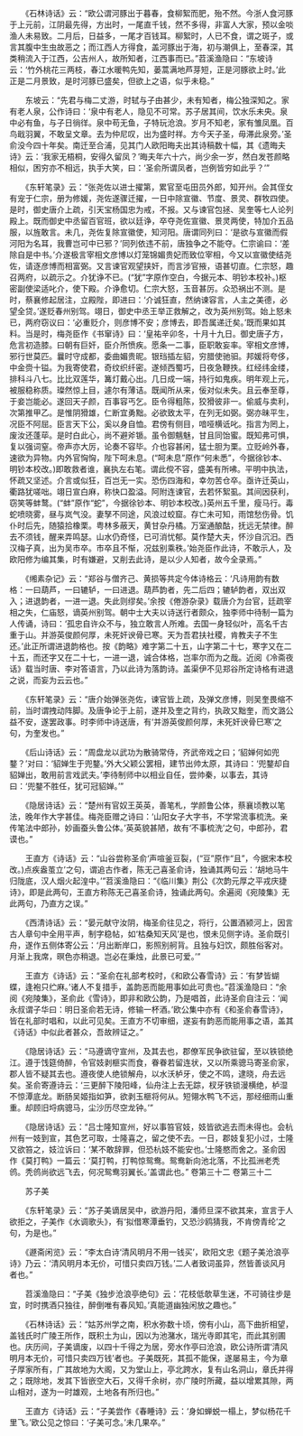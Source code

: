 <!-- { "loadSidebar": true } -->
　　《石林诗话》云：“欧公谓河豚出于暮春，食柳絮而肥，殆不然。今浙人食河豚于上元前，江阴最先得，方出时，一尾直千钱，然不多得，非富人大家，预以金啖渔人未易致。二月后，日益多，一尾才百钱耳。柳絮时，人已不食，谓之斑子，或言其腹中生虫故恶之；而江西人方得食，盖河豚出于海，初与潮俱上，至春深，其类稍流入于江西，公吉州人，故所知者，江西事而已。”苕溪渔隐曰：“东坡诗云：‘竹外桃花三两枝，春江水暖鸭先知，蒌蒿满地芦芽短，正是河豚欲上时。’此正是二月景致，是时河豚已盛矣，但欲上之语，似乎未稳。”

　　东坡云：“先君与梅二丈游，时轼与子由甚少，未有知者，梅公独深知之。家有老人泉，公作诗曰：‘泉中有老人，隐见不可常。苏子居其间，饮水乐未央。泉中必有鱼，与子日徜徉。泉中苟无鱼，子特玩沧浪。岁月不知老，家有雏凤凰。百鸟戢羽翼，不敢呈文章。去为仲尼叹，出为盛时祥。方今天子圣，毋滞此泉旁。’圣俞没今四十年矣。南迁至合浦，见其门人欧阳晦夫出其诗稿数十幅，其《遗晦夫诗》云：‘我家无梧桐，安得久留凤？’晦夫年六十六，尚少余一岁，然白发苍颜略相似，困穷亦不相远，执手大笑，曰：‘圣俞所谓凤者，岂例皆穷如此乎？’”

　　《东轩笔录》云：“张尧佐以进士擢第，累官至屯田员外郎，知开州。会其侄女有宠于仁宗，册为修媛，尧佐遂骤迁擢，一日中除宣徽、节度、景灵、群牧四使。是时，御史唐介上疏，引天宝杨国忠为戒，不报。又与谏官包拯、吴奎等七人论列殿上。既而御史中丞留百官班，欲以廷诤，卒夺尧佐宣徽、景灵两使，特加介五品服，以旌敢言。未几，尧佐复除宣徽使，知河阳。唐谓同列曰：‘是欲与宣徽而假河阳为名耳，我曹岂可中已邪？’同列依违不前，唐独争之不能夺。仁宗谕曰：‘差除自是中书。’介遂极言宰相文彦博以灯笼锦媚贵妃而致位宰相，今又以宣徽使结尧佐，请逐彦博而相富弼。又言谏官观望挟奸，而言涉官掖，语甚切直。仁宗怒，趣召两府，以疏示之。介犹诤不已。(“犹”字原作空白，今据元本、明钞本校补。)枢密副使梁适叱介，使下殿。介诤愈切。仁宗大怒，玉音甚厉。众恐祸出不测。是时，蔡襄修起居注，立殿陛，即进曰：‘介诚狂直，然纳谏容言，人主之美德，必望全贷。’遂贬春州别驾。翊日，御史中丞王举正救解之，改为英州别驾。始上怒未已，两府窃议曰：‘必重贬介，则彦博不安；彦博去，即吾属递迁矣。’既而果如其料。当是时，梅尧臣作《书窜诗》曰：‘皇祐辛卯冬，十月十九日。御史唐子方，危言初造膝。曰朝有巨奸，臣介所愤疾。愿条一二事，臣职敢妄率。宰相文彦博，邪行世莫匹。曩时守成都，委曲媚贵昵。银珰插左貂，穷腊使驰驲。邦媛将夸侈，中金赍十镒。为我寄使君，奇纹织纤密。遂倾西蜀巧，日夜急鞭抶。红经纬金缕，排科斗八七。比比双莲华，篝灯戴心出。几日成一端，持行如鬼疾。明年观上元，被服稳称质。璨然惊上目，遽尔有薄诘。既闻所从来，佞对似未失。且云奉至尊，于妾岂能必。遂回天子颜，百事容丐乞。臣令得粗陈，狡猾彼非一。偷威与卖利，次第推甲乙。是惟阴猾雄，仁断宜勇黜。必欲致太平，在列无如弼。弼亦昧平生，况臣不阿屈。臣言天下公，奚以身自恤。君傍有侧目，喑哑横诋叱。指言为罔上，废汝还蓬荜。是时白此心，尚不避斧锧。虽令御魑魅，甘且同饴蜜。既知弗可惧，复以强词窒。帝声亦大厉，论奏不容毕。介也容甚闲，猛士胆为栗。立贬岭外春，速欲为异物。内外官恟恟，陛下呵未息。(“呵未息”原作“何未悉”，今据徐钞本、明钞本校改。)即敢救者谁，襄执左右笔。谓此傥不容，盛美有所咈。平明中执法，怀疏又坚述。介言或似狂，百岂无一实。恐伤四海和，幸勿苦仓卒。亟许迁英山，衢路犹嗟咄。翊日宣白麻，称快口盈溢。阿附连谏官，去若怀絮虱。其间因获利，窃笑等蚌鹜。(“蚌”原作“蛇”，今据徐钞本、明钞本校改。)英州五千里，瘦马行。毒蛇喷晓雾，昼与岚气没。妻孥不同途，风浪过蛟窟。存亡未可知，雨馆愁伤骨。饥仆时后先，随猿拾橡栗。粤林多蔽天，黄甘杂丹橘。万室通酿酤，抚远无禁律。醉去不须钱，醒来弄鸣瑟。山水仍奇怪，已可消忧郁。莫作楚大夫，怀沙自沉汨。西汉梅子真，出为吴市卒。市卒且不惭，况兹别乘秩。’始尧臣作此诗，不敢示人，及欧阳修为编其集，时有嫌避，又削去此诗，是以少人知者，故今全录焉。”

　　《缃素杂记》云：“郑谷与僧齐己、黄损等共定今体诗格云：‘凡诗用韵有数格：一曰葫芦，一曰辘轳，一曰进退。葫芦韵者，先二后四；辘轳韵者，双出双入；进退韵者，一进一退。失此则缪矣。’余按《倦游杂录》载唐介为台官，廷疏宰相之失，仁庙怒，谪英州别驾。朝中士大夫以诗送行者颇众，独李师中待制一篇为人传诵，诗曰：‘孤忠自许众不与，独立敢言人所难。去国一身轻似叶，高名千古重于山。并游英俊颜何厚，未死奸谀骨已寒。天为吾君扶社稷，肯教夫子不生还。’此正所谓进退韵格也。按《韵略》难字第二十五，山字第二十七，寒字又在二十五，而还字又在二十七，一进一退，诚合体格，岂率尔而为之哉。近阅《冷斋夜话》载当时唐、李对答语言，乃以此诗为落韵诗。盖渠伊不见郑谷所定诗格有进退之说，而妄为云云也。”

　　《东轩笔录》云：“唐介始弹张尧佐，谏官皆上疏，及弹文彦博，则吴奎畏缩不前，当时谓拽动阵脚。及唐争论于上前，遂并及奎之背约，执政又黜奎，而文潞公益不安，遂罢政事。时李师中诗送唐，有‘并游英俊颜何厚，未死奸谀骨巳寒’之句，为奎发也。”

　　《后山诗话》云：“周盘龙以武功为散骑常侍，齐武帝戏之曰；‘貂婵何如兜鍪？’对曰：‘貂婵生于兜鍪。’外大父颖公罢相，建节出帅太原，其诗曰：‘兜鍪却自貂婵出，敢用前言戏武夫。’李待制师中以相业自任，尝帅秦，以事去，其诗曰：‘兜鍪不胜任，犹可冠貂婵。’”

　　《隐居诗话》云：“楚州有官奴王英英，善笔札，学颜鲁公体，蔡襄顷教以笔法，晚年作大字甚佳。梅尧臣赠之诗曰：‘山阳女子大字书，不学常流事梳洗。亲传笔法中郎孙，妙画蚕头鲁公体。’英英貌甚陋，故有‘不事梳洗’之句，中郎孙，君谟也。”

　　王直方《诗话》云：“山谷尝称圣俞‘声喧釜豆裂，(“豆”原作“且”，今据宋本校改。)点疾盎茧立’之句，谓追古作者，陈无己喜圣俞诗，独诵其两句云：‘胡地马牛归陇底，汉人烟火起湟中。’”苕溪渔隐曰：“《临川集》荆公《次韵元厚之平戎庆捷诗》，即是此两句，王直方称陈无己喜圣俞诗，独诵此两句。余遍阅《宛陵集》无此两句，乃直方之误。”

　　《西清诗话》云：“晏元献守汝阴，梅圣俞往见之，将行，公置酒颍河上，因言古人章句中全用平声，制字稳帖，如‘枯桑知天风’是也，恨未见侧字诗。圣俞既引舟，遂作五侧体寄公云：‘月出断岸口，影照别舸背。且独与妇饮，颇胜俗客对。月渐上我席，暝色亦稍退。岂必在秉烛，此景已可爱。’”

　　王直方《诗话》云：“圣俞在礼部考校时，《和欧公春雪诗》云：‘有梦皆蝴蝶，逢袍只纻麻。’诸人不复措手，盖韵恶而能用事如此可贵也。”苕溪渔隐曰：“余阅《宛陵集》，圣俞此《雪诗》，即非和欧公韵，乃是唱首，此诗圣俞自注云：‘闻永叔谓子华曰：明日圣俞若无诗，修输一杯酒。’欧公集中亦有《和圣俞春雪诗》，皆在礼部时唱和，以此可见矣。王直方不切审细，遂妄有韵恶而能用事之语，盖其《诗话》中似此者甚众，吾故辨证之。”

　　《隐居诗话》云：“马遵谪守宣州，及其去也，郡僚军民争欲驻留，至以铁锁绝江。遵于饯筵倚醉，令官妓剥榧实而食，眷眷若留连状，又以所乘骢马寄圣俞家，郡人皆不疑其去也。遵夜使人绝锁解舟，以水沃栌牙，使之不鸣，逮晓，舟去远矣。圣俞寄遵诗云：‘三更醉下陵阳峰，仙舟注上去无踪，杈牙铁锁漫横绝，栌湿不惊潭底龙。断肠吴姬指如笋，欲剥玉榧将何从。短翎水鸭飞不远，那经细雨山重重。却顾旧埒病骢马，尘沙历尽空龙钟。’”

　　《隐居诗话》云：“吕士隆知宣州，好以事笞官妓，妓皆欲逃去而未得也。会杭州有一妓到宣，其色艺可取，士隆喜之，留之使不去。一日，郡妓复犯小过，士隆又欲笞之，妓泣诉曰：‘某不敢辞罪，但恐杭妓不能安也。’士隆愍而舍之。圣俞因作《莫打鸭》一篇云：‘莫打鸭，打鸭惊鸳鸯。鸳鸯新向池北落，不比孤洲老秃鸧。秃鸧尚欲远飞去，何况鸳鸯羽翼长。’盖谓此也。”
卷第三十二
卷第三十二

　　苏子美

　　《东轩笔录》云：“苏子美谪居吴中，欲游丹阳，潘师旦深不欲其来，宣言于人欲拒之，子美作《水调歌头》，有‘拟借寒潭垂钓，又恐沙鸥猜我，不肯傍青纶’之句，为是也。”

　　《遯斋闲览》云：“李太白诗‘清风明月不用一钱买’，欧阳文忠《题子美沧浪亭诗》乃云：‘清风明月本无价，可惜只卖四万钱。’二人者致词虽异，然皆善谈风月者也。”

　　苕溪渔隐曰：“子美《独步沧浪亭绝句》云：‘花枝低欹草生迷，不可骑往步是宜，时时携酒只独往，醉倒唯有春风知。’真能道幽独闲放之趣也。”

　　《石林诗话》云：“姑苏州学之南，积水弥数十顷，傍有小山，高下曲折相望，盖钱氏时广陵王所作，既积土为山，因以为池潴水，瑞光寺即其宅，而此其别圃也。庆历间，子美谪废，以四十千得之为居，旁水作亭曰沧浪，欧公诗所谓‘清风明月本无价，可惜只卖四万钱’者也。子美既死，其孤不能保，遂屡易主，今为章子厚家所有，广其故地为大阁，又为堂山上，亭北跨水，复有山名洞山，章氏并得之；既除地，发其下皆嵌空大石，又得千余树，亦广陵时所藏，益以增累其隙，两山相对，遂为一时雄观，土地各有所归也。”

　　王直方《诗话》云：“子美尝作《春睡诗》云：‘身如蝉蜕一榻上，梦似杨花千里飞。’欧公见之惊曰：‘子美可念。’未几果卒。”

